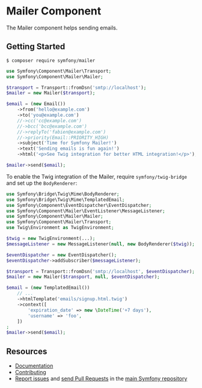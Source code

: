 Mailer Component
================

The Mailer component helps sending emails.

Getting Started
---------------

```
$ composer require symfony/mailer
```

```php
use Symfony\Component\Mailer\Transport;
use Symfony\Component\Mailer\Mailer;

$transport = Transport::fromDsn('smtp://localhost');
$mailer = new Mailer($transport);

$email = (new Email())
    ->from('hello@example.com')
    ->to('you@example.com')
    //->cc('cc@example.com')
    //->bcc('bcc@example.com')
    //->replyTo('fabien@example.com')
    //->priority(Email::PRIORITY_HIGH)
    ->subject('Time for Symfony Mailer!')
    ->text('Sending emails is fun again!')
    ->html('<p>See Twig integration for better HTML integration!</p>');

$mailer->send($email);
```

To enable the Twig integration of the Mailer, require `symfony/twig-bridge` and
set up the `BodyRenderer`:

```php
use Symfony\Bridge\Twig\Mime\BodyRenderer;
use Symfony\Bridge\Twig\Mime\TemplatedEmail;
use Symfony\Component\EventDispatcher\EventDispatcher;
use Symfony\Component\Mailer\EventListener\MessageListener;
use Symfony\Component\Mailer\Mailer;
use Symfony\Component\Mailer\Transport;
use Twig\Environment as TwigEnvironment;

$twig = new TwigEnvironment(...);
$messageListener = new MessageListener(null, new BodyRenderer($twig));

$eventDispatcher = new EventDispatcher();
$eventDispatcher->addSubscriber($messageListener);

$transport = Transport::fromDsn('smtp://localhost', $eventDispatcher);
$mailer = new Mailer($transport, null, $eventDispatcher);

$email = (new TemplatedEmail())
    // ...
    ->htmlTemplate('emails/signup.html.twig')
    ->context([
        'expiration_date' => new \DateTime('+7 days'),
        'username' => 'foo',
    ])
;
$mailer->send($email);
```

Resources
---------

 * [Documentation](https://symfony.com/doc/current/mailer.html)
 * [Contributing](https://symfony.com/doc/current/contributing/index.html)
 * [Report issues](https://github.com/symfony/symfony/issues) and
   [send Pull Requests](https://github.com/symfony/symfony/pulls)
   in the [main Symfony repository](https://github.com/symfony/symfony)
